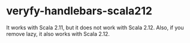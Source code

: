 # veryfy-handlebars-scala212
It works with Scala 2.11, but it does not work with Scala 2.12. Also, if you remove lazy, it also works with Scala 2.12.
